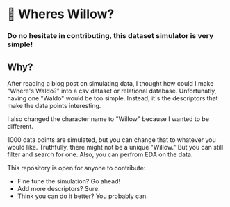 # 🔎 Wheres Willow?

### Do no hesitate in contributing, this dataset simulator is very simple! 

## Why?

After reading a blog post on simulating data, I thought how could I make "Where's Waldo?" into a csv dataset or relational database. Unfortunatly, having one "Waldo" would be too simple. Instead, it's the descriptors that make the data points interesting.

I also changed the character name to "Willow" because I wanted to be different.

1000 data points are simulated, but you can change that to whatever you would like.
Truthfully, there might not be a unique "Willow." But you can still filter and search for one. Also, you can perfrom EDA on the data.

This repository is open for anyone  to contribute:
- Fine tune the simulation? Go ahead!
- Add more descriptors? Sure.
- Think you can do it better? You probably can.  
